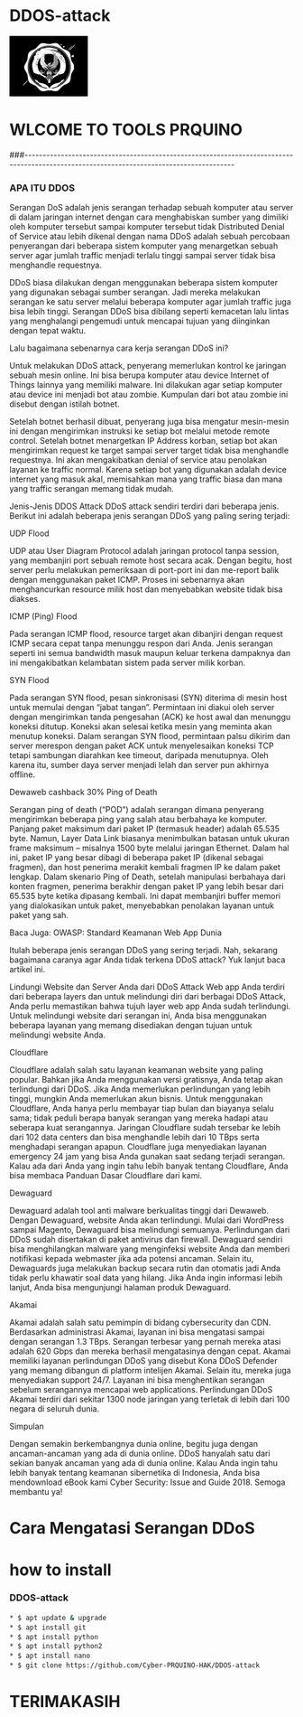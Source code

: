 # DDOS-attack

<img src="gambartools.jpg">

# WLCOME TO TOOLS PRQUINO
###----------------------------------------------------------------------------------------------------------------------------------------

### APA ITU DDOS
Serangan DoS adalah jenis serangan terhadap sebuah komputer atau server di dalam jaringan internet dengan cara menghabiskan sumber yang dimiliki oleh komputer tersebut sampai komputer tersebut tidak
Distributed Denial of Service atau lebih dikenal dengan nama DDoS adalah sebuah percobaan penyerangan dari beberapa sistem komputer yang menargetkan sebuah server agar jumlah traffic menjadi terlalu tinggi sampai server tidak bisa menghandle requestnya.

DDoS biasa dilakukan dengan menggunakan beberapa sistem komputer yang digunakan sebagai sumber serangan. Jadi mereka melakukan serangan ke satu server melalui beberapa komputer agar jumlah traffic juga bisa lebih tinggi. Serangan DDoS bisa dibilang seperti kemacetan lalu lintas yang menghalangi pengemudi untuk mencapai tujuan yang diinginkan dengan tepat waktu.

Lalu bagaimana sebenarnya cara kerja serangan DDoS ini?

Untuk melakukan DDoS attack, penyerang memerlukan kontrol ke jaringan sebuah mesin online. Ini bisa berupa komputer atau device Internet of Things lainnya yang memiliki malware. Ini dilakukan agar setiap komputer atau device ini menjadi bot atau zombie. Kumpulan dari bot atau zombie ini disebut dengan istilah botnet.

Setelah botnet berhasil dibuat, penyerang juga bisa mengatur mesin-mesin ini dengan mengirimkan instruksi ke setiap bot melalui metode remote control. Setelah botnet menargetkan IP Address korban, setiap bot akan mengirimkan request ke target sampai server target tidak bisa menghandle requestnya. Ini akan mengakibatkan denial of service atau penolakan layanan ke traffic normal. Karena setiap bot yang digunakan adalah device internet yang masuk akal, memisahkan mana yang traffic biasa dan mana yang traffic serangan memang tidak mudah.

Jenis-Jenis DDOS Attack
DDoS attack sendiri terdiri dari beberapa jenis. Berikut ini adalah beberapa jenis serangan DDoS yang paling sering terjadi:

UDP Flood

UDP atau User Diagram Protocol adalah jaringan protocol tanpa session, yang membanjiri port sebuah remote host secara acak. Dengan begitu, host server perlu melakukan pemeriksaan di port-port ini dan me-report balik dengan menggunakan paket ICMP. Proses ini sebenarnya akan menghancurkan resource milik host dan menyebabkan website tidak bisa diakses.

ICMP (Ping) Flood

Pada serangan ICMP flood, resource target akan dibanjiri dengan request ICMP secara cepat tanpa menunggu respon dari Anda. Jenis serangan seperti ini semua bandwidth masuk maupun keluar terkena dampaknya dan ini mengakibatkan kelambatan sistem pada server milik korban. 

SYN Flood

Pada serangan SYN flood, pesan sinkronisasi (SYN) diterima di mesin host untuk memulai dengan “jabat tangan”. Permintaan ini diakui oleh server dengan mengirimkan tanda pengesahan (ACK) ke host awal dan menunggu koneksi ditutup. Koneksi akan selesai ketika mesin yang meminta akan menutup koneksi. Dalam serangan SYN flood, permintaan palsu dikirim dan server merespon dengan paket ACK untuk menyelesaikan koneksi TCP tetapi sambungan diarahkan kee timeout, daripada menutupnya. Oleh karena itu, sumber daya server menjadi lelah dan server pun akhirnya offline.

Dewaweb cashback 30%
Ping of Death

Serangan ping of death (“POD”) adalah serangan dimana penyerang mengirimkan beberapa ping yang salah atau berbahaya ke komputer. Panjang paket maksimum dari paket IP (termasuk header) adalah 65.535 byte. Namun, Layer Data Link biasanya menimbulkan batasan untuk ukuran frame maksimum – misalnya 1500 byte melalui jaringan Ethernet. Dalam hal ini, paket IP yang besar dibagi di beberapa paket IP (dikenal sebagai fragmen), dan host penerima merakit kembali fragmen IP ke dalam paket lengkap. Dalam skenario Ping of Death, setelah manipulasi berbahaya dari konten fragmen, penerima berakhir dengan paket IP yang lebih besar dari 65.535 byte ketika dipasang kembali. Ini dapat membanjiri buffer memori yang dialokasikan untuk paket, menyebabkan penolakan layanan untuk paket yang sah.

Baca Juga: OWASP: Standard Keamanan Web App Dunia

Itulah beberapa jenis serangan DDoS yang sering terjadi. Nah, sekarang bagaimana caranya agar Anda tidak terkena DDoS attack? Yuk lanjut baca artikel ini.

Lindungi Website dan Server Anda dari DDoS Attack
Web app Anda terdiri dari beberapa layers dan untuk melindungi diri dari berbagai DDoS Attack, Anda perlu memastikan bahwa tujuh layer web app Anda sudah terlindungi. Untuk melindungi website dari serangan ini, Anda bisa menggunakan beberapa layanan yang memang disediakan dengan tujuan untuk melindungi website Anda.

Cloudflare

Cloudflare adalah salah satu layanan keamanan website yang paling popular. Bahkan jika Anda menggunakan versi gratisnya, Anda tetap akan terlindungi dari DDoS. Jika Anda memerlukan perlindungan yang lebih tinggi, mungkin Anda memerlukan akun bisnis. Untuk menggunakan Cloudflare, Anda hanya perlu membayar tiap bulan dan biayanya selalu sama; tidak peduli berapa banyak serangan yang mereka hadapi atau seberapa kuat serangannya. Jaringan Cloudflare sudah tersebar ke lebih dari 102 data centers dan bisa menghandle lebih dari 10 TBps serta menghadapi serangan apapun. Cloudflare juga menyediakan layanan emergency 24 jam yang bisa Anda gunakan saat sedang terjadi serangan. Kalau ada dari Anda yang ingin tahu lebih banyak tentang Cloudflare, Anda bisa membaca Panduan Dasar Cloudflare dari kami.

Dewaguard

Dewaguard adalah tool anti malware berkualitas tinggi dari Dewaweb. Dengan Dewaguard, website Anda akan terlindungi. Mulai dari WordPress sampai Magento, Dewaguard bisa melindungi semuanya. Perlindungan dari DDoS sudah disertakan di paket antivirus dan firewall. Dewaguard sendiri bisa menghilangkan malware yang menginfeksi website Anda dan memberi notifikasi kepada webmaster jika ada potensi ancaman. Selain itu, Dewaguards juga melakukan backup secara rutin dan otomatis jadi Anda tidak perlu khawatir soal data yang hilang. Jika Anda ingin informasi lebih lanjut, Anda bisa mengunjungi halaman produk Dewaguard.

Akamai

Akamai adalah salah satu pemimpin di bidang cybersecurity dan CDN. Berdasarkan administrasi Akamai, layanan ini bisa mengatasi sampai dengan serangan 1.3 TBps. Serangan terbesar yang pernah mereka atasi adalah 620 Gbps dan mereka berhasil mengatasinya dengan cepat. Akamai memiliki layanan perlindungan DDoS yang disebut Kona DDoS Defender yang memang dibangun di platform intelijen Akamai. Selain itu, mereka juga menyediakan support 24/7. Layanan ini bisa menghentikan serangan sebelum serangannya mencapai web applications. Perlindungan DDoS Akamai terdiri dari sekitar 1300 node jaringan yang terletak di lebih dari 100 negara di seluruh dunia.

Simpulan

Dengan semakin berkembangnya dunia online, begitu juga dengan ancaman-ancaman yang ada di dunia online. DDoS hanyalah satu dari sekian banyak ancaman yang ada di dunia online. Kalau Anda ingin tahu lebih banyak tentang keamanan sibernetika di Indonesia, Anda bisa mendownload eBook kami Cyber Security: Issue and Guide 2018. Semoga membantu ya!

# Cara Mengatasi Serangan DDoS
# how to install
### DDOS-attack
```bash
* $ apt update & upgrade
* $ apt install git
* $ apt install python
* $ apt install python2
* $ apt install nano
* $ git clone https://github.com/Cyber-PRQUINO-HAK/DDOS-attack
```
# TERIMAKASIH
